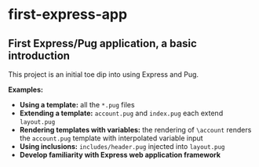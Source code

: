 # first-express-app

## First Express/Pug application, a basic introduction

This project is an initial toe dip into using Express and Pug. 

**Examples:**

* **Using a template:** all the `*.pug` files
* **Extending a template:** `account.pug` and `index.pug` each extend `layout.pug`
* **Rendering templates with variables:** the rendering of `\account` renders the `account.pug` template with interpolated variable input
* **Using inclusions:** `includes/header.pug` injected into `layout.pug`
* **Develop familiarity with Express web application framework**
